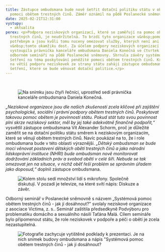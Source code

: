 ```yaml
---
title: Zástupce ombudsmana bude nově šetřit dotační politiku státu v oblasti
  pomoci obětem trestných činů. Záměr oznámil na půdě Poslanecké sněmovny
date: 2025-02-21T12:31:00
vystupy:
  - aktualita
perex: <p>Podpora neziskových organizací, které se zaměřují na pomoc obětem
  trestných činů, je neudržitelná. To brzdí tyto organizace v&nbsp;pomoci
  potřebným a jsou kvůli tomu nuceny omezovat služby, kterých není ani
  v&nbsp;tomto okamžiku dost. Za účelem podpory neziskových organizací
  vystoupila právnička kanceláře ombudsmana Daniela Konečná ve čtvrtek na
  odborném semináři na půdě Poslanecké sněmovny. Shrnula závěry systémového
  šetření na téma poskytování peněžité pomoci obětem trestných činů. Kromě apelu
  na větší podporu neziskovek ze strany státu zahájí zástupce ombudsmana nové
  šetření, které se bude věnovat dotační politice.</p>
---
```

<p>
<i>&nbsp;</i></p>
<figure class="image">
<img src="https://www.ochrance.cz/aktualne/zastupce_ombudsmana_bude_nove_setrit_dotacni_politiku_statu_v_oblasti_pomoci_obetem_trestnych_cinu-_zamer_oznamil_na_pude_poslanecke_snemovny/1.jpg" alt="Na snímku jsou čtyři řečníci, uprostřed sedí právnička kanceláře ombudsmana Daniela Konečná."></figure>
<p>
<i>„Neziskové organizace jsou dle našich zkušeností zcela klíčové při zajištění psychologické, sociální i právní podpory obětem trestných činů. Poskytovat takovou pomoc obětem je povinností státu. Pokud stát tuto svou povinnost plní skrze neziskový sektor, měl by jej také adekvátně finančně podpořit,“</i> vysvětlil zástupce ombudsmana Vít Alexander Schorm, proč je důležité zaměřit se na dotační politiku státu směrem k&nbsp;neziskovým organizacím, které se věnují obětem trestných činů. Navíc poukázal na to, že i role ombudsmana bude v&nbsp;této oblasti výraznější. 
<i>„Dětský ombudsman se bude moci věnovat postavení dětských obětí trestných činů a jako národní lidskoprávní instituce (NHRI) bude ombudsman nově monitorovat dodržování základních práv a svobod obětí v celé šíři. Nebude se tak omezovat jen na situace, v nichž oběť řeší problém se správním úřadem jako doposud,“</i> doplnil zástupce ombudsmana.&nbsp;</p>
<figure class="image">
<img src="https://www.ochrance.cz/aktualne/zastupce_ombudsmana_bude_nove_setrit_dotacni_politiku_statu_v_oblasti_pomoci_obetem_trestnych_cinu-_zamer_oznamil_na_pude_poslanecke_snemovny/2.jpg" alt="Kolem stolu sedí množství lidí s mikrofony. Společně diskutují. V pozadí je televize, na které svítí nápis: Diskuze a závěr."></figure>
<p>Odborný seminář v&nbsp;Poslanecké sněmovně s&nbsp;názvem „Systémová pomoc obětem trestných činů - jak jí dosáhnout?" svolaly neziskové organizace z&nbsp;asociace Victima, z. s.. Seminář zaštítila předsedkyně Podvýboru pro problematiku domácího a sexuálního násilí Taťána Malá. Cílem semináře bylo připomenout státu, že role neziskovek v podpoře a péči o oběti je zcela nezastupitelná.</p>
<figure class="image">
<img src="https://www.ochrance.cz/aktualne/zastupce_ombudsmana_bude_nove_setrit_dotacni_politiku_statu_v_oblasti_pomoci_obetem_trestnych_cinu-_zamer_oznamil_na_pude_poslanecke_snemovny/3.jpg" alt="Fotografie zachycuje vytištěné podklady k prezentaci. Je na nich snímek budovy ombudsmana a nápis &quot;Systémová pomoc obětem trestných činů - jak jí dosáhnout?"></figure>

